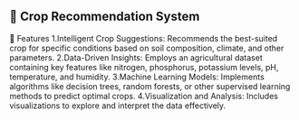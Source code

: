 ## 🌾 Crop Recommendation System
🚀 Features
1.Intelligent Crop Suggestions: Recommends the best-suited crop for specific conditions based on soil composition, climate, and other parameters.
2.Data-Driven Insights: Employs an agricultural dataset containing key features like nitrogen, phosphorus, potassium levels, pH, temperature, and humidity.
3.Machine Learning Models: Implements algorithms like decision trees, random forests, or other supervised learning methods to predict optimal crops.
4.Visualization and Analysis: Includes visualizations to explore and interpret the data effectively.
